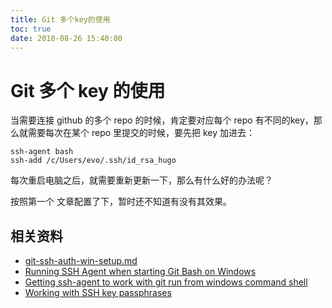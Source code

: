 ```yaml
---
title: Git 多个key的使用
toc: true
date: 2018-08-26 15:40:00
---
```

# Git 多个 key 的使用

当需要连接 github 的多个 repo 的时候，肯定要对应每个 repo 有不同的key，那么就需要每次在某个 repo 里提交的时候，要先把 key 加进去：

```
ssh-agent bash
ssh-add /c/Users/evo/.ssh/id_rsa_hugo
```

每次重启电脑之后，就需要重新更新一下，那么有什么好的办法呢？


按照第一个 文章配置了下，暂时还不知道有没有其效果。



## 相关资料


- [git-ssh-auth-win-setup.md](https://gist.github.com/bsara/5c4d90db3016814a3d2fe38d314f9c23)
- [Running SSH Agent when starting Git Bash on Windows](https://stackoverflow.com/questions/18404272/running-ssh-agent-when-starting-git-bash-on-windows)
- [Getting ssh-agent to work with git run from windows command shell](https://stackoverflow.com/questions/3669001/getting-ssh-agent-to-work-with-git-run-from-windows-command-shell/15870387#15870387)
- [Working with SSH key passphrases](https://help.github.com/articles/working-with-ssh-key-passphrases/#auto-launching-ssh-agent-on-git-for-windows)

